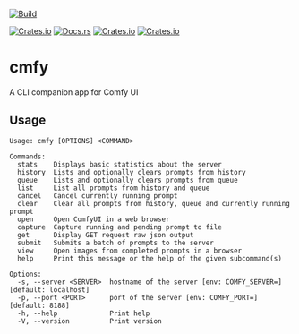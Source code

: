 [![Build](https://github.com/meuter/cmfy-rs/actions/workflows/ci.yml/badge.svg)](https://github.com/meuter/cmfy-rs/actions/workflows/ci.yml)

[![Crates.io](https://img.shields.io/crates/v/cmfy)](https://crates.io/crates/cmfy)
[![Docs.rs](https://docs.rs/cmfy/badge.svg)](https://docs.rs/cmfy)
[![Crates.io](https://img.shields.io/crates/d/cmfy)](https://crates.io/crates/cmfy)
[![Crates.io](https://img.shields.io/crates/l/cmfy)](https://github.com/meuter/cmfy/blob/main/LICENSE)

# cmfy

A CLI companion app for Comfy UI

## Usage

```
Usage: cmfy [OPTIONS] <COMMAND>

Commands:
  stats    Displays basic statistics about the server
  history  Lists and optionally clears prompts from history
  queue    Lists and optionally clears prompts from queue
  list     List all prompts from history and queue
  cancel   Cancel currently running prompt
  clear    Clear all prompts from history, queue and currently running prompt
  open     Open ComfyUI in a web browser
  capture  Capture running and pending prompt to file
  get      Display GET request raw json output
  submit   Submits a batch of prompts to the server
  view     Open images from completed prompts in a browser
  help     Print this message or the help of the given subcommand(s)

Options:
  -s, --server <SERVER>  hostname of the server [env: COMFY_SERVER=] [default: localhost]
  -p, --port <PORT>      port of the server [env: COMFY_PORT=] [default: 8188]
  -h, --help             Print help
  -V, --version          Print version
```

